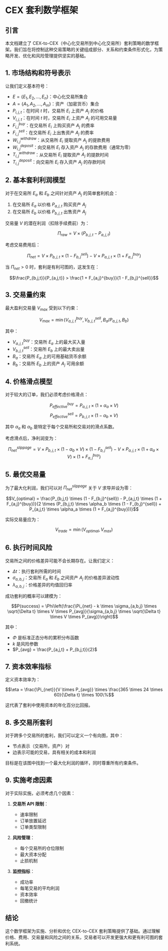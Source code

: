 # CEX 套利数学框架

## 引言

本文档建立了 CEX-to-CEX（中心化交易所到中心化交易所）套利策略的数学框架。我们旨在将控制这种交易策略的关键组成部分、关系和约束条件形式化，为策略开发、优化和风险管理提供坚实的基础。

## 1. 市场结构和符号表示

让我们定义基本符号：

- $E = \{E_1, E_2, ..., E_n\}$：中心化交易所集合
- $A = \{A_1, A_2, ..., A_m\}$：资产（加密货币）集合
- $P_{i,j,t}$：在时间 $t$ 时，交易所 $E_i$ 上资产 $A_j$ 的价格
- $V_{i,j,t}$：在时间 $t$ 时，交易所 $E_i$ 上资产 $A_j$ 的可用交易量
- $F_{i,j}^{buy}$：在交易所 $E_i$ 上购买资产 $A_j$ 的费率
- $F_{i,j}^{sell}$：在交易所 $E_i$ 上出售资产 $A_j$ 的费率
- $W_{i,j}^{withdraw}$：从交易所 $E_i$ 提取资产 $A_j$ 的提款费用
- $W_{i,j}^{deposit}$：向交易所 $E_i$ 存入资产 $A_j$ 的存款费用（通常为零）
- $T_{i,j}^{withdraw}$：从交易所 $E_i$ 提取资产 $A_j$ 的提款时间
- $T_{i,j}^{deposit}$：向交易所 $E_i$ 存入资产 $A_j$ 的存款时间

## 2. 基本套利利润模型

对于在交易所 $E_a$ 和 $E_b$ 之间针对资产 $A_j$ 的简单套利机会：

1. 在交易所 $E_a$ 以价格 $P_{a,j,t}$ 购买资产 $A_j$
2. 在交易所 $E_b$ 以价格 $P_{b,j,t}$ 出售资产 $A_j$

交易量 $V$ 的潜在利润（扣除手续费前）为：

$$\Pi_{raw} = V \times (P_{b,j,t} - P_{a,j,t})$$

考虑交易费用后：

$$\Pi_{net} = V \times P_{b,j,t} \times (1 - F_{b,j}^{sell}) - V \times P_{a,j,t} \times (1 + F_{a,j}^{buy})$$

当 $\Pi_{net} > 0$ 时，套利是有利可图的，这发生在：

$$\frac{P_{b,j,t}}{P_{a,j,t}} > \frac{1 + F_{a,j}^{buy}}{1 - F_{b,j}^{sell}}$$

## 3. 交易量约束

最大盈利交易量 $V_{max}$ 受到以下约束：

$$V_{max} = \min(V_{a,j,t}^{buy}, V_{b,j,t}^{sell}, B_a / P_{a,j,t}, B_b)$$

其中：
- $V_{a,j,t}^{buy}$：交易所 $E_a$ 上的最大买入量
- $V_{b,j,t}^{sell}$：交易所 $E_b$ 上的最大卖出量
- $B_a$：交易所 $E_a$ 上的可用基础货币余额
- $B_b$：交易所 $E_b$ 上的资产 $A_j$ 可用余额

## 4. 价格滑点模型

对于较大的订单，我们必须考虑价格滑点：

$$P_{effective}^{buy} = P_{a,j,t} \times (1 + \alpha_a \times V)$$
$$P_{effective}^{sell} = P_{b,j,t} \times (1 - \alpha_b \times V)$$

其中 $\alpha_a$ 和 $\alpha_b$ 是特定于每个交易所和交易对的滑点系数。

考虑滑点后，净利润变为：

$$\Pi_{net}^{slippage} = V \times P_{b,j,t} \times (1 - \alpha_b \times V) \times (1 - F_{b,j}^{sell}) - V \times P_{a,j,t} \times (1 + \alpha_a \times V) \times (1 + F_{a,j}^{buy})$$

## 5. 最优交易量

为了最大化利润，我们可以对 $\Pi_{net}^{slippage}$ 关于 $V$ 求导并设为零：

$$V_{optimal} = \frac{P_{b,j,t} \times (1 - F_{b,j}^{sell}) - P_{a,j,t} \times (1 + F_{a,j}^{buy})}{2 \times (P_{b,j,t} \times \alpha_b \times (1 - F_{b,j}^{sell}) + P_{a,j,t} \times \alpha_a \times (1 + F_{a,j}^{buy}))}$$

实际交易量应为：

$$V_{trade} = \min(V_{optimal}, V_{max})$$

## 6. 执行时间风险

交易所之间的价格差异可能不会长期存在。让我们定义：

- $\Delta t$：执行套利所需的时间
- $\sigma_{a,b,j}$：交易所 $E_a$ 和 $E_b$ 之间资产 $A_j$ 的价格差异波动性
- $\lambda_{a,b,j}$：价格差异的均值回归率

成功套利的概率可以建模为：

$$P(success) = \Phi\left(\frac{\Pi_{net} - k \times \sigma_{a,b,j} \times \sqrt{\Delta t} \times V \times P_{avg}}{\sigma_{a,b,j} \times \sqrt{\Delta t} \times V \times P_{avg}}\right)$$

其中：
- $\Phi$ 是标准正态分布的累积分布函数
- $k$ 是风险参数
- $P_{avg} = \frac{P_{a,j,t} + P_{b,j,t}}{2}$

## 7. 资本效率指标

定义资本效率为：

$$\eta = \frac{\Pi_{net}}{V \times P_{avg}} \times \frac{365 \times 24 \times 60}{\Delta t} \times 100\%$$

这代表了套利中使用资本的年化百分比回报。

## 8. 多交易所套利

对于跨多个交易所的套利，我们可以定义一个有向图，其中：
- 节点表示（交易所，资产）对
- 边表示可能的交易，具有相关的成本和利润

目标是在该图中找到一个最大化利润的循环，同时尊重所有约束条件。

## 9. 实施考虑因素

对于实际实施，必须考虑几个因素：

1. **交易所 API 限制**：
   - 速率限制
   - 订单放置延迟
   - 订单类型限制

2. **风险管理**：
   - 每个交易所的仓位限制
   - 最大资本分配
   - 止损机制

3. **监控指标**：
   - 成功率
   - 每笔交易的平均利润
   - 资本效率
   - 回撤统计

## 结论

这个数学框架为实施、分析和优化 CEX-to-CEX 套利策略提供了基础。通过理解价格、费用、交易量和风险之间的关系，交易者可以开发更强大和更有利可图的套利系统。 